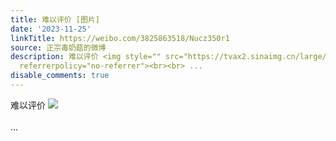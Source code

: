 ```yaml
---
title: 难以评价 [图片]
date: '2023-11-25'
linkTitle: https://weibo.com/3825863518/Nucz350r1
source: 正宗毒奶菇的微博
description: 难以评价 <img style="" src="https://tvax2.sinaimg.cn/large/e40a0b5egy1hk7dafalukj20wi07hq4c.jpg"
  referrerpolicy="no-referrer"><br><br> ...
disable_comments: true
---
```

难以评价 <img style="" src="https://tvax2.sinaimg.cn/large/e40a0b5egy1hk7dafalukj20wi07hq4c.jpg" referrerpolicy="no-referrer"><br><br> ...